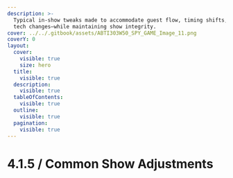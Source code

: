 ```yaml
---
description: >-
  Typical in-show tweaks made to accommodate guest flow, timing shifts, or minor
  tech changes—while maintaining show integrity.
cover: ../../.gitbook/assets/ABTI303W50_SPY_GAME_Image_11.png
coverY: 0
layout:
  cover:
    visible: true
    size: hero
  title:
    visible: true
  description:
    visible: true
  tableOfContents:
    visible: true
  outline:
    visible: true
  pagination:
    visible: true
---
```


# 4.1.5 / Common Show Adjustments

